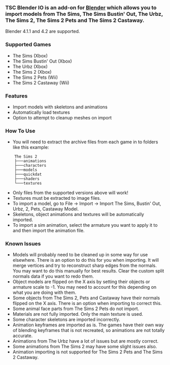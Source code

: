 ### TSC Blender IO is an add-on for [Blender](https://www.blender.org/) which allows you to import models from The Sims, The Sims Bustin' Out, The Urbz, The Sims 2, The Sims 2 Pets and The Sims 2 Castaway.

Blender 4.1.1 and 4.2 are supported.

### Supported Games
- The Sims (Xbox)
- The Sims Bustin' Out (Xbox)
- The Urbz (Xbox)
- The Sims 2 (Xbox)
- The Sims 2 Pets (Wii)
- The Sims 2 Castaway (Wii)

### Features
- Import models with skeletons and animations
- Automatically load textures
- Option to attempt to cleanup meshes on import

### How To Use
- You will need to extract the archive files from each game in to folders like this example:
```
    The Sims 2
    ├───animations
    ├───characters
    ├───models
    ├───quickdat
    ├───shaders
    └───textures
```
- Only files from the supported versions above will work!
- Textures must be extracted to image files.
- To import a model, go to File -> Import -> Import The Sims, Bustin' Out, Urbz, 2, Pets, Castaway Model.
- Skeletons, object animations and textures will be automatically imported.
- To import a sim animation, select the armature you want to apply it to and then import the animation file.

### Known Issues
- Models will probably need to be cleaned up in some way for use elsewhere. There is an option to do this for you when importing. It will merge vertices and try to reconstruct sharp edges from the normals. You may want to do this manually for best results. Clear the custom split normals data if you want to redo them.
- Object models are flipped on the X axis by setting their objects or armature scale to -1. You may need to account for this depending on what you are doing with them.
- Some objects from The Sims 2, Pets and Castaway have their normals flipped on the X axis. There is an option when importing to correct this.
- Some animal face parts from The Sims 2 Pets do not import.
- Materials are not fully imported. Only the main texture is used.
- Some character skeletons are imported incorrectly.
- Animation keyframes are imported as is. The games have their own way of blending keyframes that is not recreated, so animations are not totally accurate.
- Animations from The Urbz have a lot of issues but are mostly correct.
- Some animations from The Sims 2 may have some slight issues also.
- Animation importing is not supported for The Sims 2 Pets and The Sims 2 Castaway.
